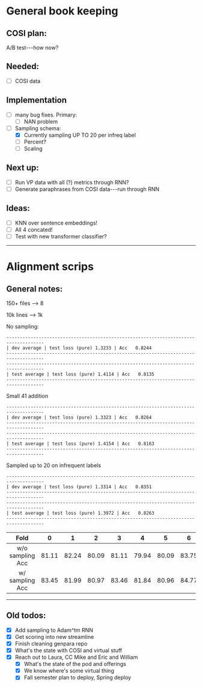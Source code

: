 # General book keeping

## COSI plan:
A/B test---how now?

## Needed:
- [ ] COSI data

## Implementation
- [ ] many bug fixes. Primary:
	- [ ] NAN problem
- [ ] Sampling schema:
	- [x] Currently sampling UP TO 20 per infreq label
	- [ ] Percent?
	- [ ] Scaling

## Next up:
- [ ] Run VP data with all (?) metrics through RNN?
- [ ] Generate paraphrases from COSI data---run through RNN

## Ideas:
- [ ] KNN over sentence embeddings!
- [ ] All 4 concated!
- [ ] Test with new transformer classifier?

__________________
# Alignment scrips

## General notes:
150+ files --> 8

10k lines --> 1k

No sampling:
```
------------------------------------------------------------------------------------
| dev average | test loss (pure) 1.3233 | Acc   0.8244
------------------------------------------------------------------------------------
------------------------------------------------------------------------------------
| test average | test loss (pure) 1.4114 | Acc   0.8135
------------------------------------------------------------------------------------
```
Small 41 addition
```
------------------------------------------------------------------------------------
| dev average | test loss (pure) 1.3323 | Acc   0.8264
------------------------------------------------------------------------------------
------------------------------------------------------------------------------------
| test average | test loss (pure) 1.4154 | Acc   0.8163
------------------------------------------------------------------------------------
```
Sampled up to 20 on infrequent labels
```
------------------------------------------------------------------------------------
| dev average | test loss (pure) 1.3314 | Acc   0.8351
------------------------------------------------------------------------------------
------------------------------------------------------------------------------------
| test average | test loss (pure) 1.3972 | Acc   0.8263
------------------------------------------------------------------------------------
```

| Fold             |   0   |   1   |   2   |   3   |   4   |   5   |   6   |   7   |   8   |   9   |
| :--------------: |  :-:  |  :-:  |  :-:  |  :-:  |  :-:  |  :-:  |  :-:  |  :-:  |  :-:  |  :-:  |
| w/o sampling Acc | 81.11 | 82.24 | 80.09 | 81.11 | 79.94 | 80.09 | 83.75 | 79.18 | 83.87 | 80.23 |
| w/ sampling Acc  | 83.45 | 81.99 | 80.97 | 83.46 | 81.84 | 80.96 | 84.77 | 81.96 | 84.75 | 82.87 |

___
## Old todos:
- [x] Add sampling to Adam^tm RNN
- [x] Get scoring into new streamline
- [x] Finish cleaning genpara repo
- [x] What's the state with COSI and virtual stuff
- [x] Reach out to Laura, CC Mike and Eric and William
	- [x] What's the state of the pod and offerings
	- [x] We know where's some virtual thing
	- [x] Fall semester plan to deploy, Spring deploy
